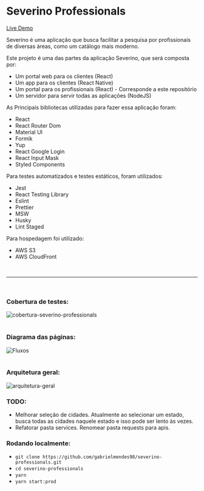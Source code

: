 # Severino Professionals

<a href="https://dsrfs16mf05d6.cloudfront.net/" target="_blank">Live Demo</a>

Severino é uma aplicação que busca facilitar a pesquisa por profissionais de
diversas áreas, como um catálogo mais moderno.

Este projeto é uma das partes da aplicação Severino, que será composta por:

- Um portal web para os clientes (React)
- Um app para os clientes (React Native)
- Um portal para os profissionais (React) - Corresponde a este repositório
- Um servidor para servir todas as aplicações (NodeJS)

As Principais bibliotecas utilizadas para fazer essa aplicação foram:

- React
- React Router Dom
- Material UI
- Formik
- Yup
- React Google Login
- React Input Mask
- Styled Components

Para testes automatizados e testes estáticos, foram utilizados:

- Jest
- React Testing Library
- Eslint
- Prettier
- MSW
- Husky
- Lint Staged

Para hospedagem foi utilizado:

- AWS S3
- AWS CloudFront

<br/>
<hr/>
<br/>

### Cobertura de testes:

![cobertura-severino-professionals](https://user-images.githubusercontent.com/26449308/146114742-534671b6-9bba-4abe-b837-01c45a7211bf.png)
<br/> <br/>

### Diagrama das páginas:

![Fluxos ](https://user-images.githubusercontent.com/26449308/146116160-a8b09723-81b1-431b-aec6-23444cd603e2.png)
<br/> <br/>

### Arquitetura geral:

![arquitetura-geral](https://user-images.githubusercontent.com/26449308/146116357-83ade62b-9c51-4f55-ad7c-be62c8aedb11.png)

### TODO:

- Melhorar seleção de cidades. Atualmente ao selecionar um estado, busca todas
  as cidades naquele estado e isso pode ser lento às vezes.
- Refatorar pasta services. Renomear pasta requests para apis.

### Rodando localmente:

- `git clone https://github.com/gabrielmendes98/severino-professionals.git`
- `cd severino-professionals`
- `yarn`
- `yarn start:prod`
